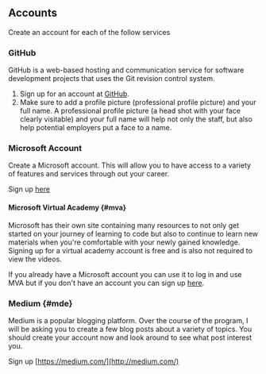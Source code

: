 ## Accounts

Create an account for each of the follow services

### GitHub

GitHub is a web-based hosting and communication service for software development projects that uses the Git revision control system.

1. Sign up for an account at
   [GitHub](https://github.com/).
2. Make sure to add a profile picture (professional profile picture) and your full name. A professional profile picture (a head shot with your face clearly visitable) and your full name will help not only the staff, but also help potential employers put a face to a name. 

### Microsoft Account

Create a Microsoft account.  This will allow you to have access to a variety of features and services through out your career.

Sign up [here](https://account.microsoft.com/account/Account?destrt=home-index&refd=support.microsoft.com)

#### Microsoft Virtual Academy {#mva}

Microsoft has their own site containing many resources to not only get started on your journey of learning to code but also to continue to learn new materials when you're comfortable with your newly gained knowledge. Signing up for a virtual academy account is free and is also not required to view the videos.

If you already have a Microsoft account you can use it to log in and use MVA but if you don't have an account you can sign up [here](https://mva.microsoft.com/).

### Medium {#mde}

Medium is a popular blogging platform. Over the course of the program, I will be asking you to create a few blog posts about a variety of topics. You should create your account now and look around to see what post interest you.

Sign up [https://medium.com/](http://medium.com/)
